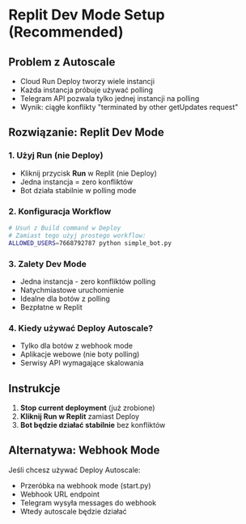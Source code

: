 # Replit Dev Mode Setup (Recommended)

## Problem z Autoscale
- Cloud Run Deploy tworzy wiele instancji
- Każda instancja próbuje używać polling
- Telegram API pozwala tylko jednej instancji na polling
- Wynik: ciągłe konflikty "terminated by other getUpdates request"

## Rozwiązanie: Replit Dev Mode

### 1. Użyj Run (nie Deploy)
- Kliknij przycisk **Run** w Replit (nie Deploy)
- Jedna instancja = zero konfliktów
- Bot działa stabilnie w polling mode

### 2. Konfiguracja Workflow
```bash
# Usuń z Build command w Deploy
# Zamiast tego użyj prostego workflow:
ALLOWED_USERS=7668792787 python simple_bot.py
```

### 3. Zalety Dev Mode
- Jedna instancja - zero konfliktów polling
- Natychmiastowe uruchomienie
- Idealne dla botów z polling
- Bezpłatne w Replit

### 4. Kiedy używać Deploy Autoscale?
- Tylko dla botów z webhook mode
- Aplikacje webowe (nie boty polling)
- Serwisy API wymagające skalowania

## Instrukcje

1. **Stop current deployment** (już zrobione)
2. **Kliknij Run w Replit** zamiast Deploy
3. **Bot będzie działać stabilnie** bez konfliktów

## Alternatywa: Webhook Mode
Jeśli chcesz używać Deploy Autoscale:
- Przeróbka na webhook mode (start.py)
- Webhook URL endpoint
- Telegram wysyła messages do webhook
- Wtedy autoscale będzie działać